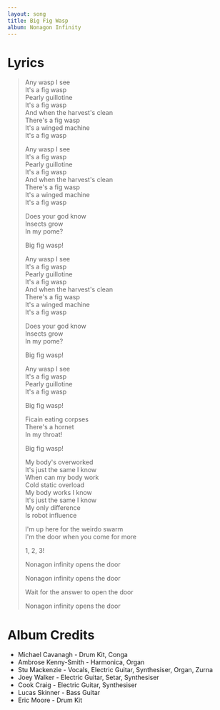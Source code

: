 ```yaml
---
layout: song
title: Big Fig Wasp
album: Nonagon Infinity
---
```


# Lyrics

> Any wasp I see  
> It's a fig wasp  
> Pearly guillotine  
> It's a fig wasp  
> And when the harvest's clean  
> There's a fig wasp  
> It's a winged machine  
> It's a fig wasp  
>  
> Any wasp I see  
> It's a fig wasp  
> Pearly guillotine  
> It's a fig wasp  
> And when the harvest's clean  
> There's a fig wasp  
> It's a winged machine  
> It's a fig wasp  
>  
> Does your god know  
> Insects grow  
> In my pome?  
>  
> Big fig wasp!  
>  
> Any wasp I see  
> It's a fig wasp  
> Pearly guillotine  
> It's a fig wasp  
> And when the harvest's clean  
> There's a fig wasp  
> It's a winged machine  
> It's a fig wasp  
>  
> Does your god know  
> Insects grow  
> In my pome?  
>  
> Big fig wasp!  
>  
> Any wasp I see  
> It's a fig wasp  
> Pearly guillotine  
> It's a fig wasp  
>  
> Big fig wasp!  
>  
> Ficain eating corpses  
> There's a hornet  
> In my throat!  
>  
> Big fig wasp!  
>  
> My body's overworked  
> It's just the same I know  
> When can my body work  
> Cold static overload  
> My body works I know  
> It's just the same I know  
> My only difference  
> Is robot influence  
>  
> I'm up here for the weirdo swarm  
> I'm the door when you come for more  
>  
> 1, 2, 3!  
>  
> Nonagon infinity opens the door  
>  
> Nonagon infinity opens the door  
>  
> Wait for the answer to open the door  
>  
> Nonagon infinity opens the door  

# Album Credits

* Michael Cavanagh - Drum Kit, Conga
* Ambrose Kenny-Smith - Harmonica, Organ
* Stu Mackenzie - Vocals, Electric Guitar, Synthesiser, Organ, Zurna
* Joey Walker - Electric Guitar, Setar, Synthesiser
* Cook Craig - Electric Guitar, Synthesiser
* Lucas Skinner - Bass Guitar
* Eric Moore - Drum Kit
